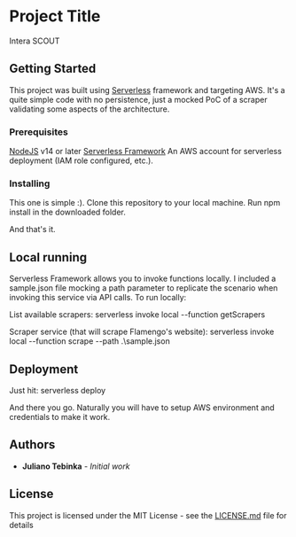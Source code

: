 # Project Title

Intera SCOUT

## Getting Started

This project was built using [Serverless](https://www.serverless.com/) framework and targeting AWS.
It's a quite simple code with no persistence, just a mocked PoC of a scraper validating some aspects of the architecture.

### Prerequisites

[NodeJS](https://nodejs.org/en/) v14 or later
[Serverless Framework](https://www.serverless.com/framework/docs/getting-started/)
An AWS account for serverless deployment (IAM role configured, etc.).

### Installing

This one is simple :).
Clone this repository to your local machine.
Run npm install in the downloaded folder.

And that's it.

## Local running

Serverless Framework allows you to invoke functions locally. I included a sample.json file mocking a path parameter to replicate the scenario when invoking this service via API calls. To run locally:

List available scrapers:
serverless invoke local --function getScrapers

Scraper service (that will scrape Flamengo's website):
serverless invoke local --function scrape --path .\sample.json

## Deployment

Just hit:
serverless deploy

And there you go. Naturally you will have to setup AWS environment and credentials to make it work.

## Authors

- **Juliano Tebinka** - _Initial work_

## License

This project is licensed under the MIT License - see the [LICENSE.md](LICENSE.md) file for details
